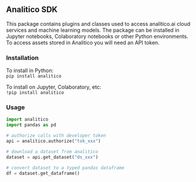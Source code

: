 
## Analitico SDK

This package contains plugins and classes used to access analitico.ai cloud services and machine learning models. The package can be installed in Jupyter notebooks, Colaboratory notebooks or other Python environments. To access assets stored in Analitico you will need an API token.

### Installation

To install in Python:  
`pip install analitico`

To install on Jupyter, Colaboratory, etc:  
`!pip install analitico`

### Usage

```python
import analitico
import pandas as pd

# authorize calls with developer token
api = analitico.authorize("tok_xxx")

# download a dataset from analitico
dataset = api.get_dataset("ds_xxx")

# convert dataset to a typed pandas dataframe
df = dataset.get_dataframe()
```
